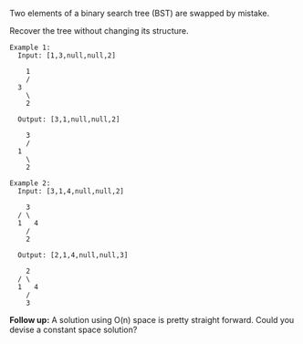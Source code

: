 Two elements of a binary search tree (BST) are swapped by mistake.

Recover the tree without changing its structure.

```
Example 1:
  Input: [1,3,null,null,2]

    1
    /
  3
    \
    2

  Output: [3,1,null,null,2]

    3
    /
  1
    \
    2
    
Example 2:
  Input: [3,1,4,null,null,2]

    3
  / \
  1   4
    /
    2

  Output: [2,1,4,null,null,3]

    2
  / \
  1   4
    /
    3
```

**Follow up:**
  A solution using O(n) space is pretty straight forward.
  Could you devise a constant space solution?